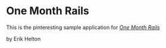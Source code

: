 # One Month Rails

This is the pinteresting sample application for
[*One Month Rails*](http://onemonthrails.com)

by Erik Helton